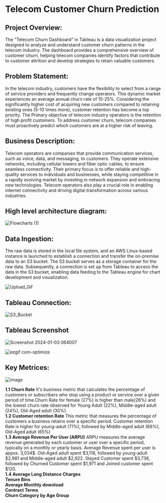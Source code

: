 # Telecom Customer Churn Prediction

## Project Overview:
The "Telecom Churn Dashboard" in Tableau is a data visualization project designed to analyze and understand customer churn patterns in the telecom industry. 
The dashboard provides a comprehensive overview of customer churn, helping telecom companies identify factors that contribute to customer attrition and develop strategies to retain valuable customers.<br>

## Problem Statement:
In the telecom industry, customers have the flexibility to select from a range of service providers and frequently change operators.  This dynamic market experiences an average annual churn rate of 15-25%. Considering the significantly higher cost of acquiring new customers compared to retaining existing ones (5-10 times more), customer retention has become a top priority.
The Primary objective of telecom industry operators is the retention of high profit customers. To address customer churn, telecom companies must proactively predict which customers are at a higher risk of leaving. <br>

## Business Description:
Telecom operators are companies that provide communication services, such as voice, data, and messaging, to customers. They operate extensive networks, including cellular towers and fiber optic cables, to ensure seamless connectivity. Their primary focus is to offer reliable and high-quality services to individuals and businesses, while staying competitive in a rapidly evolving market by investing in network expansion and embracing new technologies. 
Telecom operators also play a crucial role in enabling internet connectivity and driving digital transformation across various industries. <br>

## High level architecture diagram:
![Flowcharts (1)](https://github.com/ashwinjai/Telecom-Customer-Churn-Prediction/assets/36980518/1d7a25be-fce6-4366-afa1-43ce7bdb8280)

## Data Ingestion:
The raw data is stored in the local file system, and an AWS Linux-based instance is launched to establish a connection and transfer the on-premise data to an S3 bucket. The S3 bucket serves as a storage container for the raw data. Subsequently, a connection is set up from Tableau to access the data in the S3 bucket, enabling data feeding to the Tableau engine for chart development and visualization. <br>

![Upload_Gif](https://github.com/ashwinjai/Telecom-Customer-Churn-Prediction/assets/36980518/7c8a4873-6e49-4486-a789-61cbaea7629d)





## Tableau Connection:

![S3_Bucket](https://github.com/ashwinjai/Telecom-Customer-Churn-Prediction/assets/36980518/60487c03-d76a-412c-99db-a7eec3efa055)




## Tableau Screenshot
![Screenshot 2024-01-03 064007](https://github.com/ashwinjai/Telecom-Customer-Churn-Prediction-/assets/36980518/ba3d75d7-a4fe-46bc-b3a7-f9f14977cab9)
 <br>

![ezgif com-optimize](https://github.com/ashwinjai/Telecom-Customer-Churn-Prediction/assets/36980518/c7a3eda1-29af-4549-bf67-5aaeb1425c3b)


## Key Metrices:

![image](https://github.com/ashwinjai/Telecom-Customer-Churn-Prediction-/assets/36980518/7bdc556c-a04d-49eb-9d30-7568dc72f4a4)

**1.1 Churn Rate** It's business metric that calculates the percentage of customers or subscribers who stop using a product or service over a given period of time.Churn Rate for female (27%) is higher than male(26%) and the lowest churn rate observed for Young Adult (22%), Middle-aged adult (24%), Old-Aged adult (30%).   <br> 
**1.2 Customer retention Rate** This metric that measures the percentage of customers a business retains over a specific period.  Customer retention Rate is higher for young-adult (71%), followed by Middle-aged adult (68%), Old-Aged adult (65%)  <br>
**1.3 Average Revenue Per User (ARPU)** ARPU measures the average revenue generated by each customer or user over a specific period, typically on a monthly or yearly basis. Average Revenue spent per user is appox. 3,034$. Old-Aged adult spent $3,118, followed by young-adult $2,981 and  Middle-aged adult $2,922. Stayed Customer spent $3,736, followed by Churned Customer spent $1,971 and Joined customer spent $120. <br>
**1.4 Average Long Distance Charges** <br>
**Tenure Bins** <br>
**Average Monthly download** <br>
**Contract Terms** <br>
**Churn Category by Age Group** <br>



